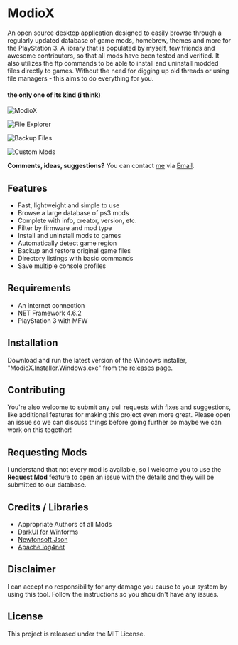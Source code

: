 <h1 align="left">ModioX</h1>
 
An open source desktop application designed to easily browse through a regularly updated database of game mods, homebrew, themes and more for the PlayStation 3. A library that is populated by myself, few friends and awesome contributors, so that all mods have been tested and verified. It also utilizes the ftp commands to be able to install and uninstall modded files directly to games. Without the need for digging up old threads or using file managers - this aims to do everything for you. 

<h4 align="left">the only one of its kind (i think)</h4>

![ModioX](https://github.com/ohhsoash/ModioX/blob/master/Screenshots/View/MainForm.png?raw=true) 

![File Explorer](https://github.com/ohhsoash/ModioX/blob/master/Screenshots/View/FileExplorer.png?raw=true)

![Backup Files](https://github.com/ohhsoash/ModioX/blob/master/Screenshots/View/BackupFiles.png?raw=true) 

![Custom Mods](https://github.com/ohhsoash/ModioX/blob/master/Screenshots/View/CustomMods.png?raw=true)

**Comments, ideas, suggestions?** You can contact [me](https://github.com/ohhsodead/) via [Email](mailto:bettercodes1@gmail.com).

## Features
* Fast, lightweight and simple to use
* Browse a large database of ps3 mods
* Complete with info, creator, version, etc.
* Filter by firmware and mod type
* Install and uninstall mods to games
* Automatically detect game region
* Backup and restore original game files
* Directory listings with basic commands
* Save multiple console profiles

## Requirements
* An internet connection
* NET Framework 4.6.2
* PlayStation 3 with MFW
 
## Installation
Download and run the latest version of the Windows installer, "ModioX.Installer.Windows.exe" from the [releases](https://github.com/ohhsoash/ModioX/releases/latest) page.
 
## Contributing
You're also welcome to submit any pull requests with fixes and suggestions, like additional features for making this project even more great. Please open an issue so we can discuss things before going further so maybe we can work on this together!
 
## Requesting Mods
I understand that not every mod is available, so I welcome you to use the **Request Mod** feature to open an issue with the details and they will be submitted to our database.
 
## Credits / Libraries
- Appropriate Authors of all Mods
- [DarkUI for Winforms](https://github.com/RobinPerris/DarkUI)
- [Newtonsoft.Json](https://www.newtonsoft.com/json)
- [Apache log4net](https://logging.apache.org/log4net/)
 
## Disclaimer
I can accept no responsibility for any damage you cause to your system by using this tool. Follow the instructions so you shouldn't have any issues.

## License
This project is released under the MIT License.
